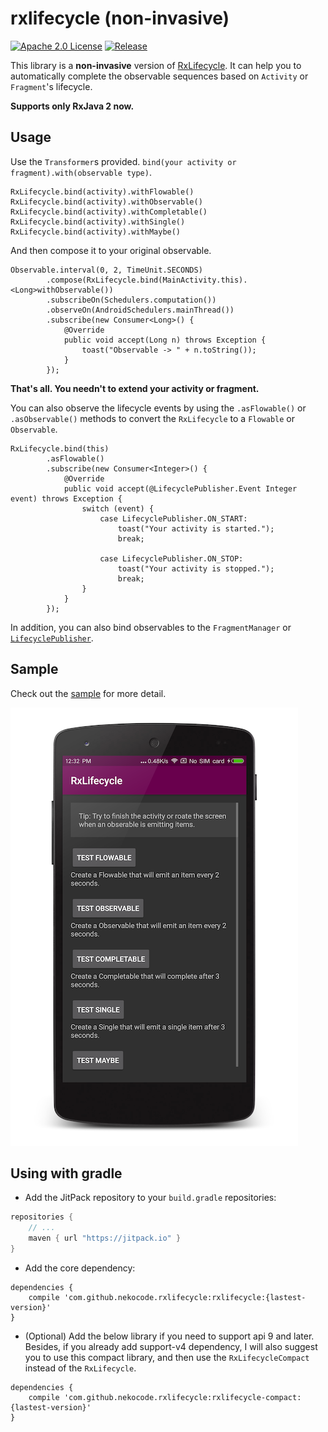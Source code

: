 # rxlifecycle (non-invasive)
[![Apache 2.0 License](https://img.shields.io/badge/license-Apache%202.0-blue.svg?style=flat)](http://www.apache.org/licenses/LICENSE-2.0.html) [![Release](https://img.shields.io/github/release/nekocode/RxLifecycle.svg?label=Jitpack)](https://jitpack.io/#nekocode/RxLifecycle)

This library is a **non-invasive** version of [RxLifecycle](https://github.com/trello/RxLifecycle). It can help you to automatically complete the observable sequences based on `Activity` or `Fragment`'s lifecycle.

**Supports only RxJava 2 now.**

## Usage

Use the `Transformer`s provided. `bind(your activity or fragment).with(observable type)`.

```
RxLifecycle.bind(activity).withFlowable()
RxLifecycle.bind(activity).withObservable()
RxLifecycle.bind(activity).withCompletable()
RxLifecycle.bind(activity).withSingle()
RxLifecycle.bind(activity).withMaybe()
```

And then compose it to your original observable.

```
Observable.interval(0, 2, TimeUnit.SECONDS)
        .compose(RxLifecycle.bind(MainActivity.this).<Long>withObservable())
        .subscribeOn(Schedulers.computation())
        .observeOn(AndroidSchedulers.mainThread())
        .subscribe(new Consumer<Long>() {
            @Override
            public void accept(Long n) throws Exception {
                toast("Observable -> " + n.toString());
            }
        });
```

**That's all. You needn't to extend your activity or fragment.**

You can also observe the lifecycle events by using the `.asFlowable()` or `.asObservable()` methods to convert the `RxLifecycle` to a `Flowable` or `Observable`.

```
RxLifecycle.bind(this)
        .asFlowable()
        .subscribe(new Consumer<Integer>() {
            @Override
            public void accept(@LifecyclePublisher.Event Integer event) throws Exception {
                switch (event) {
                    case LifecyclePublisher.ON_START:
                        toast("Your activity is started.");
                        break;

                    case LifecyclePublisher.ON_STOP:
                        toast("Your activity is stopped.");
                        break;
                }
            }
        });
```

In addition, you can also bind observables to the `FragmentManager` or [`LifecyclePublisher`](rxlifecycle/src/main/java/cn/nekocode/rxlifecycle/LifecyclePublisher.java).

## Sample

Check out the [sample](sample/src/main/java/cn/nekocode/rxlifecycle/sample/MainActivity.java) for more detail.

![](art/preview.png)

## Using with gradle
- Add the JitPack repository to your `build.gradle` repositories:

```gradle
repositories {
    // ...
    maven { url "https://jitpack.io" }
}
```

- Add the core dependency:

```
dependencies {
    compile 'com.github.nekocode.rxlifecycle:rxlifecycle:{lastest-version}'
}
```

- (Optional) Add the below library if you need to support api 9 and later. Besides, if you already add support-v4 dependency, I will also suggest you to use this compact library, and then use the `RxLifecycleCompact` instead of the `RxLifecycle`.

```
dependencies {
    compile 'com.github.nekocode.rxlifecycle:rxlifecycle-compact:{lastest-version}'
}
```
